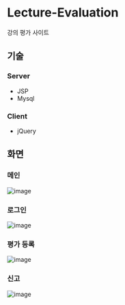 # Lecture-Evaluation
강의 평가 사이트

## 기술

### Server

- JSP
- Mysql

### Client

- jQuery
   
## 화면
### 메인
![image](https://user-images.githubusercontent.com/31841180/114308969-91a99180-9b20-11eb-86da-6325bcd94cc0.png)






### 로그인
![image](https://user-images.githubusercontent.com/31841180/114308254-265ec000-9b1e-11eb-8edb-6a2ceab21f0f.png)




### 평가 등록
![image](https://user-images.githubusercontent.com/31841180/114309026-be5da900-9b20-11eb-97fc-cc437f2ee2c3.png)






### 신고
![image](https://user-images.githubusercontent.com/31841180/114309054-d59c9680-9b20-11eb-8225-2d281e643e99.png)






